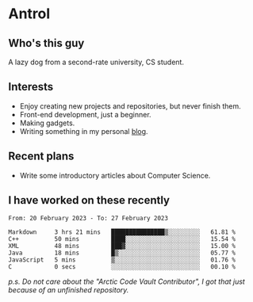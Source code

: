 # Antrol

## Who's this guy

A lazy dog from a second-rate university, CS student.

## Interests

* Enjoy creating new projects and repositories, but never finish them.
* Front-end development, just a beginner.
* Making gadgets.
* Writing something in my personal [blog](https://blog.antrol.xyz/).

## Recent plans

* Write some introductory articles about Computer Science.

<!--
* Try to develop a website for [Anime4KCPP](https://github.com/TianZerL/Anime4KCPP).
* Develop a Markdown renderer which user can customize its css, of course it is GUI-based.~~(If I could finish  it before getting bored)~~
* Work with my [teammates](https://github.com/SWJTU-Lazy-Dogs).
* Find something interests me, as a hobby after finishing my ~~boring~~ homework.
-->

## I have worked on these recently

<!--START_SECTION:waka-->

```text
From: 20 February 2023 - To: 27 February 2023

Markdown     3 hrs 21 mins   ███████████████▒░░░░░░░░░   61.81 %
C++          50 mins         ████░░░░░░░░░░░░░░░░░░░░░   15.54 %
XML          48 mins         ███▓░░░░░░░░░░░░░░░░░░░░░   15.00 %
Java         18 mins         █▒░░░░░░░░░░░░░░░░░░░░░░░   05.77 %
JavaScript   5 mins          ▒░░░░░░░░░░░░░░░░░░░░░░░░   01.76 %
C            0 secs          ░░░░░░░░░░░░░░░░░░░░░░░░░   00.10 %
```

<!--END_SECTION:waka-->

*p.s.  Do not care about the "Arctic Code Vault Contributor", I got that just because of an unfinished repository.*

<!--
**qzmlgfj/qzmlgfj** is a ✨ _special_ ✨ repository because its `README.md` (this file) appears on your GitHub profile.

Here are some ideas to get you started:

- 🔭 I’m currently working on ...
- 🌱 I’m currently learning ...
- 👯 I’m looking to collaborate on ...
- 🤔 I’m looking for help with ...
- 💬 Ask me about ...
- 📫 How to reach me: ...
- 😄 Pronouns: ...
- ⚡ Fun fact: ...
-->
